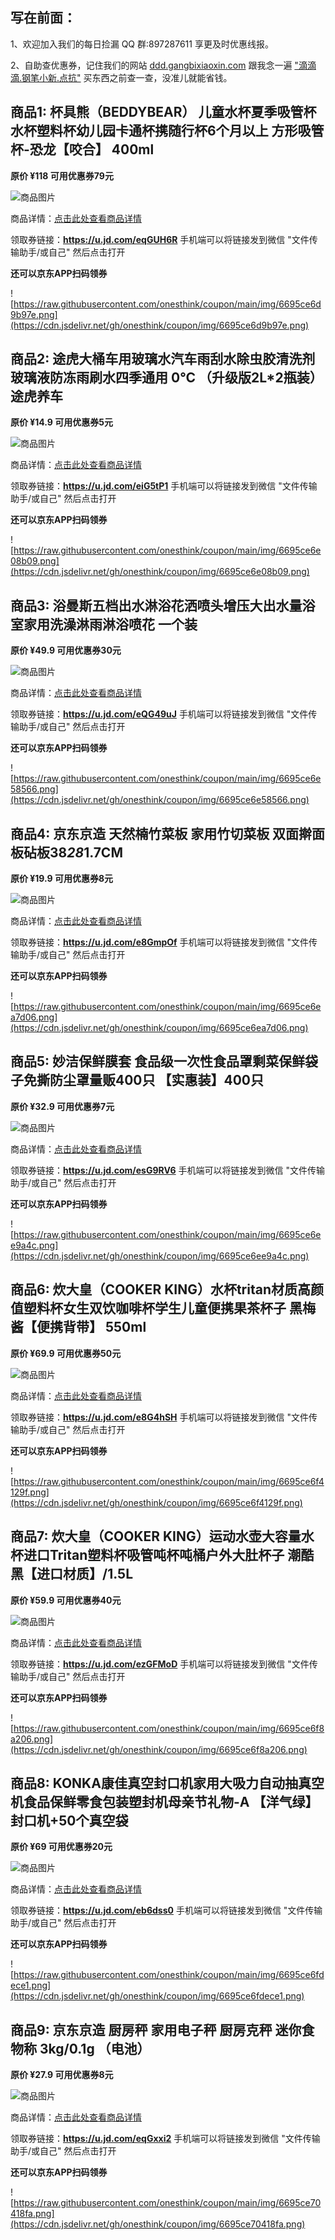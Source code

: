 ## 写在前面：

1、欢迎加入我们的每日捡漏 QQ 群:897287611 享更及时优惠线报。

2、自助查优惠券，记住我们的网站 [ddd.gangbixiaoxin.com](https://ddd.gangbixiaoxin.com) 跟我念一遍 ["滴滴滴.钢笔小新.点抗"](https://ddd.gangbixiaoxin.com) 买东西之前查一查，没准儿就能省钱。

## 商品1: 杯具熊（BEDDYBEAR） 儿童水杯夏季吸管杯水杯塑料杯幼儿园卡通杯携随行杯6个月以上 方形吸管杯-恐龙【咬合】 400ml

**原价 ¥118 可用优惠券79元**

![商品图片](http://img14.360buyimg.com/n1/jfs/t1/233264/3/22144/80462/668ca703F188af587/03ab817f7674011e.jpg)

商品详情：[点击此处查看商品详情](https://union-click.jd.com/jdc?e=1003156031&amp;p=JF8BAdkJK1olXwIDVltUCk4WBF8IGloXXwYFUFlVAUoXA19MRANLAjZbERscSkAJHTRQRA1CCVkdDwtCWhVLHTdNTwcKBENeCVAfUg8bSztoGjBUJlB4EBUmXxVpazIKZBJrFnAEOlwLUTVDYhcBXAFlPW5RDBYWdlxXDxtxaz5iFG1FI1w5bzJ0Ayt8Yi9NOWV2EikvUi91AhNObBBmL2FYJBcrakp1YSZwWy1nB2VgHSYbfDJrYwxrbAxhJGJRLT0UVz1-awhzfCcTOE5hIjkCViNFZRNtYihuHXFrJDgpQTxQYzBgcjh2OQ9iViEvfAJrCwxhYCxiPnldNBY5bDx1YCh8cj9GKV99CioCYChsY3sKbk8XKDYYShkFaiplWg9qTztGOn9RSig-VS1RD2M4GmsWXAYFXVhaDkISM18IG2tUMwIKU1laCnsWM28OGFsUVQQEV15UAEsnA2cPK4y45dOI5YvVsZ-Ji7ixvI6c4dKc3G5tOEgnA24JGVsRWgcAVG5tCEgnAF9WdVpGVQYEVwxUZhZfXC9LQFpPMw4LUVhcDU4SM20JGlkXbTYyHAo9CSBWeDlyXxBuClh8PANfdwJpSBkOdVlDBHhWNSZUTxFnYwdbQxNeIzYCZA)

领取券链接：**https://u.jd.com/eqGUH6R** 手机端可以将链接发到微信 "文件传输助手/或自己" 然后点击打开

**还可以京东APP扫码领券**

![https://raw.githubusercontent.com/onesthink/coupon/main/img/6695ce6d9b97e.png](https://cdn.jsdelivr.net/gh/onesthink/coupon/img/6695ce6d9b97e.png)

## 商品2: 途虎大桶车用玻璃水汽车雨刮水除虫胶清洗剂玻璃液防冻雨刷水四季通用 0℃ （升级版2L*2瓶装） 途虎养车

**原价 ¥14.9 可用优惠券5元**

![商品图片](http://img14.360buyimg.com/n1/jfs/t1/227964/5/10211/65943/6585785cF82b2f72e/7383f76f07ddf9cd.jpg)

商品详情：[点击此处查看商品详情](https://union-click.jd.com/jdc?e=1003156031&amp;p=JF8BAdkJK1olXwMKVldYAU8fBV8IGlocXwcDUl1bD0IXA19MRANLAjZbERscSkAJHTRQRA1CCVkdDwtCWhVLHTdNTwcKBENeCVAfUg8bWilWbyJyDXpCVzZUb0JcXihAGzwSDWBDOlwYQDxRRRgJYzN0I21wFDY4QFxXDxtxaz5sLm1GIDcPaz9efDN8Yi9NOWViEikVUix1AhtObC5lPWFYIBcpekp0YSYJWzhnAHVgVSobfzJrYBtRbAxhJGJmIAddST1-fwtzfCcTOE5hIjkCViNFZRB7bwJyHnFgPDw9ezRIYyd0ci9hIkNiLS49aD90QQxAZz9iLn1BNywpbj9lYCh8cj9zKU8CESokYCxsY3sKbk8XKDZkFB4nUQBCWgxMbRJdDmQYKxYgXSB3D2M4GmsWXAYFXVhaDkISM18IG2tUMwYAXVdfCXsWM28OGFsUVQQEV1tUCksnA2cPK4y45dOI5YvVsZ-Ji7ixvI6c4dKc3G5tOEgnA24JGVsRWgcAVG5tCEgnAF9WdVpGVQYBXFhfZhZfXC9LRgtAMw4LUVpfC0kWM20JGlkXbTYyDRgDfDJwUxNIGDMcOg9JCRkVCCwQUwlJdVlQFXFEEilccCN2fQR6WzNwFTYCZA)

领取券链接：**https://u.jd.com/eiG5tP1** 手机端可以将链接发到微信 "文件传输助手/或自己" 然后点击打开

**还可以京东APP扫码领券**

![https://raw.githubusercontent.com/onesthink/coupon/main/img/6695ce6e08b09.png](https://cdn.jsdelivr.net/gh/onesthink/coupon/img/6695ce6e08b09.png)

## 商品3: 浴曼斯五档出水淋浴花洒喷头增压大出水量浴室家用洗澡淋雨淋浴喷花 一个装

**原价 ¥49.9 可用优惠券30元**

![商品图片](http://img14.360buyimg.com/n1/jfs/t1/823/2/19390/190113/62d4bb3bE011df1ad/c0a3348ef96bfde1.jpg)

商品详情：[点击此处查看商品详情](https://union-click.jd.com/jdc?e=1003156031&amp;p=JF8BAdkJK1olXwQBXVpVDUMUAl8IGloRWAECVVpdAUoUCl9MRANLAjZbERscSkAJHTRQRA1CCVkdDwtCWhVLHTdNTwcKBENeCVAfUg8beyt1bzJ8IXMHHRYCeCBoWSpgZl1RXEdUOlxYCRRTfzxYZj5xIlBkAh4uD1xXDxtxaz5hPnFcICctbjx0Ayt8GQ1NOWJ-Eik_Uht1AhNObT5lDWFbBhc-ekpEYSZaWzhdB2FgVSobfCJrZhhsTgxhJGJmID0qTDxuWQ1zfCcTOE5hIjkCViNFZRNtbFpiHHEAASk9UiBXdB1wci9PLlliHCEvcTh8XQ9XYCx1OVQHIzcPaj9PYCh8Yj93KmVLEyg0Xi1sY3sKbk8XKDZSIig4VgJEdAxASwBzWQELIQ5HDQlnD2M4GmsWXAYFXVhaDkISM18IG2tUMwIKUVZZCnsWM28OGFsUVQQEV1hUDk0nA2cPK4y45dOI5YvVsZ-Ji7ixvI6c4dKc3G5tOEgnA24JGVsRWgcAVG5tCEgnAF9WdVpGWwQDBwleZhZfXC9LRAdcMw4LUFteDkMUM20JGlkXbTYyLBogfCJ-fxoNUhNKLW19Dhs1dU1TAi5edVkQXFlGKA0NdS5zfDluTRtmWjYCZA)

领取券链接：**https://u.jd.com/eQG49uJ** 手机端可以将链接发到微信 "文件传输助手/或自己" 然后点击打开

**还可以京东APP扫码领券**

![https://raw.githubusercontent.com/onesthink/coupon/main/img/6695ce6e58566.png](https://cdn.jsdelivr.net/gh/onesthink/coupon/img/6695ce6e58566.png)

## 商品4: 京东京造 天然楠竹菜板 家用竹切菜板 双面擀面板砧板38*28*1.7CM

**原价 ¥19.9 可用优惠券8元**

![商品图片](http://img14.360buyimg.com/n1/jfs/t1/246760/23/12741/67364/66825e46Fa4fdf880/39a0b7ce987dc7d9.jpg)

商品详情：[点击此处查看商品详情](https://union-click.jd.com/jdc?e=1003156031&amp;p=JF8BAaIJK1olXQUDU1taC0seBF8OGVoTXA4CZBoCUBVIMzZNXhpXVhgcDwYCXhxDXHBTTkRHA1ocDBsJVFRORjNVFRlPGQpwMzkBASxNXSZoWRpqCW91UT07CixLAA1mGS1sGmEGHQAjaQBccRkLWgtvSkYOIwEhbT9eZDB8byxzKmJAUTwvfzd0WSpIfzJ2PmVmFRs4cShrYG98HjlnNnphVRscfBRFYRtQeBxiJFRiIy0iTDx-ZzdgRD9mOwRpNCopSk5wAhtqbDhmGXJ7DjcpeyhWex8cGS4BX3MyShwuUjJMRxloTx9vGXoECgwDQyJPY2MEK1olXgcCU1dbD00eBl84G1slC2gCVV9cCUMQBG4LK1olXQABVF9VCk0UC2oJGmsVVQEyg_Pl3cGm1uexz8Wdir-lgdfh3NWfM184GGsVXAcAVFpaCUkXM18IGGsWbVhsVQ1VCE0UBWZmRhNKHUVcEVgzAEISBW0JGVwlXwcDVlxtOHtlZAhUEjxPA09iFh8iXCJgBgxuGTxJXmRsVigkTywTSjF2ehBeL3ABFQ4nOEsn)

领取券链接：**https://u.jd.com/e8GmpOf** 手机端可以将链接发到微信 "文件传输助手/或自己" 然后点击打开

**还可以京东APP扫码领券**

![https://raw.githubusercontent.com/onesthink/coupon/main/img/6695ce6ea7d06.png](https://cdn.jsdelivr.net/gh/onesthink/coupon/img/6695ce6ea7d06.png)

## 商品5: 妙洁保鲜膜套 食品级一次性食品罩剩菜保鲜袋子免撕防尘罩量贩400只 【实惠装】400只

**原价 ¥32.9 可用优惠券7元**

![商品图片](http://img14.360buyimg.com/n1/jfs/t1/232891/11/22870/85114/669563feF59c95919/499c45284d6f8446.png)

商品详情：[点击此处查看商品详情](https://union-click.jd.com/jdc?e=1003156031&amp;p=JF8BAdsJK1olXwIDVV9bC0MSAl8IGlodWAYLUl5eCk4WAl9MRANLAjZbERscSkAJHTRQRA1CCVkdDwtCWhVLHTdNTwcKBENeCVAfUg8bVwZuSwZmXV53DgUBUTxvai93ST1DI1Z2OlwcWCN-RTJ9UxtcDWJ1LBsDa1xXDxtxaz5sPnFFIjcPajxOaC98citNOWJyEikvUix1ShdObS5mKmFbKBcqQEp1YW50Wzh3B2VgVSIbfzlrUxtSTgxhJGJmLT0USjwVfwxzfCcTOE5hIjkCViNFZRNYbC9pWGZdLD0qaz8fYG10cjthDwF0JiI4a0prChlhbzl1PkAFIjwieCtPYCh8Yj92KXV1CigkcBtsY3sKbk8XKDZYLAYvXzRgRA1xeSITOW5CDSMtVxNBD2M4GmsWXAYFXVhaDkISM18IG2tUMwYDVFxYAUkRM244G10WXQcKVlhfCkoVA18IE1wliqu6gdTs3cOu1_GAzOKyiI--gMDVOHsnAF8IGloXXQIFVVxdOHsXAF8LKwV7XFUKVF9fXUl5XidXWxhWAVBsXFdYDkMeCmc4GVoUXwQyZG4JYS1HXhwIQy5PBlpbIyY0SDRFZTl2Sy97X0dSPDcbVT5fQyZYfyxtGFhhZF5t)

领取券链接：**https://u.jd.com/esG9RV6** 手机端可以将链接发到微信 "文件传输助手/或自己" 然后点击打开

**还可以京东APP扫码领券**

![https://raw.githubusercontent.com/onesthink/coupon/main/img/6695ce6ee9a4c.png](https://cdn.jsdelivr.net/gh/onesthink/coupon/img/6695ce6ee9a4c.png)

## 商品6: 炊大皇（COOKER KING）水杯tritan材质高颜值塑料杯女生双饮咖啡杯学生儿童便携果茶杯子 黑梅酱【便携背带】 550ml

**原价 ¥69.9 可用优惠券50元**

![商品图片](http://img14.360buyimg.com/n1/jfs/t1/174679/8/41799/78094/65e6b65bF59205d2d/49ab3bafc1a7fd88.jpg)

商品详情：[点击此处查看商品详情](https://union-click.jd.com/jdc?e=1003156031&amp;p=JF8BAd8JK1olXwIDVlZbCEwVCl8IGlodVAcLUVpcDk8XBV9MRANLAjZbERscSkAJHTRQRA1CCVkdDwtCWhVLHTdNTwcKBENeCVAfUg8bRBNrWitLWHsCUj8OeCBJBG1OQw9uGXoAOlxbCiBrejpsTQtPOG8EAQsefFxXDxtxaz5sPgZGIjc9bjxkeCx8YglNOWJQEj4vUhh1AhNObT5lP2FbBhcpektgYW58Wy13B1ZgVS4ba0lFUBtrZAxhJGJSIy0-TTx-fw1zfCcTOE5hIjkCViNFZRNseD9-AWZ7Mycpex5IYBZSci9cOQN0LQMkcThrF2x_bTJDOH9hVUpefzxuWQ9xaThSKW9mByoEcw5jXAttYDsBX3MWVitteiMWZGkBGyt2GAFEESMPCg1eAS1Pa1cZbQcyV19dD0IRBGkBHmslXQYyFTBdCEIfBmYPH2sUbQYEV15cAEkRAWoBEl4lXQ4FZInwsJ6dsrqAoo-L1dG784vUtJ-Ji184K1glXQcDVl5ZD0oVA184G1glXjZcOl8ODkkWUDtcdQZdAkZBEV4EZkMeB20JG1wWbQQDVVxfOHsnRBNrWitLWHsCUj8OeCBJBG1OQw9uGXoAOlxbCiBrejpsTQtPOG8EAQsefHsXMw)

领取券链接：**https://u.jd.com/e8G4hSH** 手机端可以将链接发到微信 "文件传输助手/或自己" 然后点击打开

**还可以京东APP扫码领券**

![https://raw.githubusercontent.com/onesthink/coupon/main/img/6695ce6f4129f.png](https://cdn.jsdelivr.net/gh/onesthink/coupon/img/6695ce6f4129f.png)

## 商品7: 炊大皇（COOKER KING）运动水壶大容量水杯进口Tritan塑料杯吸管吨杯吨桶户外大肚杯子 潮酷黑【进口材质】/1.5L

**原价 ¥59.9 可用优惠券40元**

![商品图片](http://img14.360buyimg.com/n1/jfs/t1/194335/35/45733/72087/665d363aF139227a7/3a13da7a3f86e7d8.jpg)

商品详情：[点击此处查看商品详情](https://union-click.jd.com/jdc?e=1003156031&amp;p=JF8BAd0JK1olXwIDVlZbDk0WAF8IGloTWwUDXFtaDE8VA19MRANLAjZbERscSkAJHTRQRA1CCVkdDwtCWhVLHTdNTwcKBENeCVAfUg8bfTBMZxBGBW1lIiACWExVQRFIaC5SVAYFOlw-bS1IYzt2Y15uIVNXLAdeU1xXDxtxaz5hFH1AIDcHYT9OcCx8RC9NOWVmEiovVTJ1SgdOey5lDWFYKBc9QEtkYSZwWyxnB2JgVSobfCJ3ZwxrfAxhJGJSIy0-Vj1-aw1zfCcTOE5hIjkCViNFZRNueBJhSQV1N1wtazxeZ2Z_RAF8PXJxCD4vfzluYAhMbTlyKmVLJwAqejdwdx1rXC98OVV2DSUefCJFUBRoD1lgSQR3ZBkYbwxjATBfezAWPlZ_PB0fX0NABg8EF2sUbQUDVFlUDkwRCmo4K1sVbUdsVF5UAE4eBGs4GmsVWwUCVVZfDkkRAGYMK1sdWjbV-eaIgvrCi9bchdPC5KHX3eKJlsMnM18LK1sUXAQCUFlcCksnM28LK1glA2gDB1lYAUsXBgFVUwRVHkJEATBVAUwVAmoKHGsXXAcAVm5tODVIRxNDSAN-OnB8Cw5aSglpQxx9XFIVWmgANzs7VytDfRcNYCdACH5bVwVtCHs)

领取券链接：**https://u.jd.com/ezGFMoD** 手机端可以将链接发到微信 "文件传输助手/或自己" 然后点击打开

**还可以京东APP扫码领券**

![https://raw.githubusercontent.com/onesthink/coupon/main/img/6695ce6f8a206.png](https://cdn.jsdelivr.net/gh/onesthink/coupon/img/6695ce6f8a206.png)

## 商品8: KONKA康佳真空封口机家用大吸力自动抽真空机食品保鲜零食包装塑封机母亲节礼物-A 【洋气绿】封口机+50个真空袋

**原价 ¥69 可用优惠券20元**

![商品图片](http://img14.360buyimg.com/n1/jfs/t1/230805/1/20958/160859/66768c87Fb5677c42/4cb6f3d1e2295463.jpg)

商品详情：[点击此处查看商品详情](https://union-click.jd.com/jdc?e=1003156031&amp;p=JF8BAdMJK1olXwMKU19ZDU4RC18IGlsUXg8LUlxZAUgSAV9MRANLAjZbERscSkAJHTRQRA1CCVkdDwtCWhVLHTdNTwcKBENeCVAfUg8bQCxqHD1mGQZ-Dx4pURBnYG12aT58AH5lOlwDST5UZwZDXSR3G35-JwkaflxXDxtxazliLlNeIjcPaD90Ay1_cidNOWUDEiovUht1AhNObwBlDmFbBhc-aktnYSZsWztnAHFgVS4bfiJscwxraAxhJGJRID0mVDwVfwpzfCcTOE5hIjkCViNFZRNsbC91VXJrDj4qCSBLdAZecixcPQNiJio_fwJnBBtAYz5iBGFHIywhazxPYDN_cidGJGV5CykCYBMncDBIYD5sDXtnD11ddhlOYzxSe1lGCwoOZF9tC0oXBGYOHF0cWDYyVF5tSSUXBmsBGl8VVTYDZF5bC0sWC20OGVITXQQyVFZaOJy6u7qCqo6d5NKc3Inkr56ev7uWk2slbQUyVF9cCksTBG4KG2slXQUyV24DZkpEBGpcGllFM1tKCx4eTkoTbWcBH1MVWA4CZFxcCUkVM184WBh3WmBxEF4hUwtjWjR4eFlrL2NrCSY6ZklJQhpLfzJeG3lgEiYhexxQdV8IKw)

领取券链接：**https://u.jd.com/eb6dss0** 手机端可以将链接发到微信 "文件传输助手/或自己" 然后点击打开

**还可以京东APP扫码领券**

![https://raw.githubusercontent.com/onesthink/coupon/main/img/6695ce6fdece1.png](https://cdn.jsdelivr.net/gh/onesthink/coupon/img/6695ce6fdece1.png)

## 商品9: 京东京造 厨房秤 家用电子秤 厨房克秤 迷你食物称 3kg/0.1g （电池）

**原价 ¥27.9 可用优惠券8元**

![商品图片](http://img14.360buyimg.com/n1/jfs/t1/235978/23/17562/84780/667138b2F571ecb74/772b4b6bfba5bf53.jpg)

商品详情：[点击此处查看商品详情](https://union-click.jd.com/jdc?e=1003156031&amp;p=JF8BAacJK1olXQUDU1taC0seBF8IGloUXgMHUl9fCE0nRzBQRQQlBENHFRxWFlVMWzBeTA9KQl1XSwwDVFVPRjtUBAJQAVsMFgQZBDREeCt3UgBHDlEHXDUjABFqVg5SSC59WWgAPzcuWwNUZwZNXBgWWUBBNAdKSEdjeh9tbChAHXFrBjsqQShWexpseTlPIQRiJlYuahJjRxhtYCl3FG5JIzxVeC9jf21rU1NlP195ESkCfCxsYAxLbARpOHJbMx4qfDxKVhZWQSxeIW9gDiIDcDJjYRtrfBxjJGZrIz0mX3t3WA4ATStMAmZ9Vw4gCzVofmsNXSBTUQoyVW5eCUsQCmkPHVIQbTYCVG4LZksWAm4JE1wSXAUyVW5dDkgXAmcKHV4VWQMAZF5VD3vArtfdkerA1b_WytaKsezCitPchdMlbTYBZF5cCUkXB2gJGVslbQYBZF1tViUWUGcIGllAVWhfHAEdSwMQWQEAEl4TXgQGXW5fCUoVAV84KyRGJkJ9HQUPWxwSCwR2EwFoCGdYBys1DCUVaAZ7SBNWOW9HEx1eDA1UYzY4G2s)

领取券链接：**https://u.jd.com/eqGxxi2** 手机端可以将链接发到微信 "文件传输助手/或自己" 然后点击打开

**还可以京东APP扫码领券**

![https://raw.githubusercontent.com/onesthink/coupon/main/img/6695ce70418fa.png](https://cdn.jsdelivr.net/gh/onesthink/coupon/img/6695ce70418fa.png)

